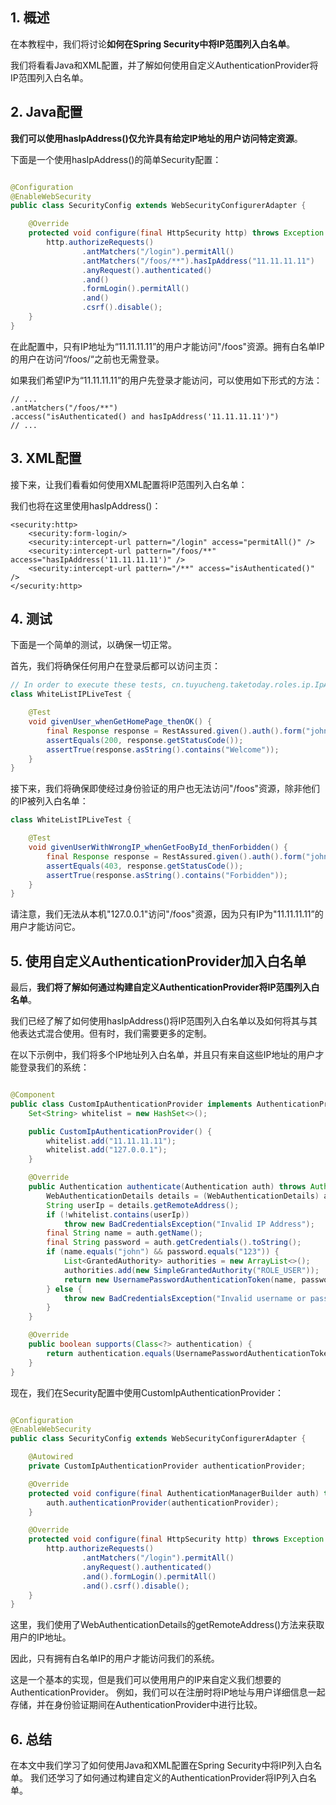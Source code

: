 ## 1. 概述

在本教程中，我们将讨论**如何在Spring Security中将IP范围列入白名单**。

我们将看看Java和XML配置，并了解如何使用自定义AuthenticationProvider将IP范围列入白名单。

## 2. Java配置

**我们可以使用hasIpAddress()仅允许具有给定IP地址的用户访问特定资源**。

下面是一个使用hasIpAddress()的简单Security配置：

```java

@Configuration
@EnableWebSecurity
public class SecurityConfig extends WebSecurityConfigurerAdapter {

    @Override
    protected void configure(final HttpSecurity http) throws Exception {
        http.authorizeRequests()
                .antMatchers("/login").permitAll()
                .antMatchers("/foos/**").hasIpAddress("11.11.11.11")
                .anyRequest().authenticated()
                .and()
                .formLogin().permitAll()
                .and()
                .csrf().disable();
    }
}
```

在此配置中，只有IP地址为“11.11.11.11”的用户才能访问"/foos"资源。拥有白名单IP的用户在访问“/foos/“之前也无需登录。

如果我们希望IP为“11.11.11.11”的用户先登录才能访问，可以使用如下形式的方法：

```text
// ...
.antMatchers("/foos/**")
.access("isAuthenticated() and hasIpAddress('11.11.11.11')")
// ...
```

## 3. XML配置

接下来，让我们看看如何使用XML配置将IP范围列入白名单：

我们也将在这里使用hasIpAddress()：

```text
<security:http>
    <security:form-login/>
    <security:intercept-url pattern="/login" access="permitAll()" />
    <security:intercept-url pattern="/foos/**" access="hasIpAddress('11.11.11.11')" />
    <security:intercept-url pattern="/**" access="isAuthenticated()" />
</security:http>
```

## 4. 测试

下面是一个简单的测试，以确保一切正常。

首先，我们将确保任何用户在登录后都可以访问主页：

```java
// In order to execute these tests, cn.tuyucheng.taketoday.roles.ip.IpApplication needs to be running.
class WhiteListIPLiveTest {

    @Test
    void givenUser_whenGetHomePage_thenOK() {
        final Response response = RestAssured.given().auth().form("john", "123").get("http://localhost:8080/");
        assertEquals(200, response.getStatusCode());
        assertTrue(response.asString().contains("Welcome"));
    }
}
```

接下来，我们将确保即使经过身份验证的用户也无法访问"/foos"资源，除非他们的IP被列入白名单：

```java
class WhiteListIPLiveTest {

    @Test
    void givenUserWithWrongIP_whenGetFooById_thenForbidden() {
        final Response response = RestAssured.given().auth().form("john", "123").get("http://localhost:8080/foos/1");
        assertEquals(403, response.getStatusCode());
        assertTrue(response.asString().contains("Forbidden"));
    }
}
```

请注意，我们无法从本机"127.0.0.1"访问"/foos"资源，因为只有IP为"11.11.11.11”的用户才能访问它。

## 5. 使用自定义AuthenticationProvider加入白名单

最后，**我们将了解如何通过构建自定义AuthenticationProvider将IP范围列入白名单**。

我们已经了解了如何使用hasIpAddress()将IP范围列入白名单以及如何将其与其他表达式混合使用。但有时，我们需要更多的定制。

在以下示例中，我们将多个IP地址列入白名单，并且只有来自这些IP地址的用户才能登录我们的系统：

```java

@Component
public class CustomIpAuthenticationProvider implements AuthenticationProvider {
    Set<String> whitelist = new HashSet<>();

    public CustomIpAuthenticationProvider() {
        whitelist.add("11.11.11.11");
        whitelist.add("127.0.0.1");
    }

    @Override
    public Authentication authenticate(Authentication auth) throws AuthenticationException {
        WebAuthenticationDetails details = (WebAuthenticationDetails) auth.getDetails();
        String userIp = details.getRemoteAddress();
        if (!whitelist.contains(userIp))
            throw new BadCredentialsException("Invalid IP Address");
        final String name = auth.getName();
        final String password = auth.getCredentials().toString();
        if (name.equals("john") && password.equals("123")) {
            List<GrantedAuthority> authorities = new ArrayList<>();
            authorities.add(new SimpleGrantedAuthority("ROLE_USER"));
            return new UsernamePasswordAuthenticationToken(name, password, authorities);
        } else {
            throw new BadCredentialsException("Invalid username or password");
        }
    }

    @Override
    public boolean supports(Class<?> authentication) {
        return authentication.equals(UsernamePasswordAuthenticationToken.class);
    }
}
```

现在，我们在Security配置中使用CustomIpAuthenticationProvider：

```java

@Configuration
@EnableWebSecurity
public class SecurityConfig extends WebSecurityConfigurerAdapter {

    @Autowired
    private CustomIpAuthenticationProvider authenticationProvider;

    @Override
    protected void configure(final AuthenticationManagerBuilder auth) throws Exception {
        auth.authenticationProvider(authenticationProvider);
    }

    @Override
    protected void configure(final HttpSecurity http) throws Exception {
        http.authorizeRequests()
                .antMatchers("/login").permitAll()
                .anyRequest().authenticated()
                .and().formLogin().permitAll()
                .and().csrf().disable();
    }
}
```

这里，我们使用了WebAuthenticationDetails的getRemoteAddress()方法来获取用户的IP地址。

因此，只有拥有白名单IP的用户才能访问我们的系统。

这是一个基本的实现，但是我们可以使用用户的IP来自定义我们想要的AuthenticationProvider。
例如，我们可以在注册时将IP地址与用户详细信息一起存储，并在身份验证期间在AuthenticationProvider中进行比较。

## 6. 总结

在本文中我们学习了如何使用Java和XML配置在Spring Security中将IP列入白名单。
我们还学习了如何通过构建自定义的AuthenticationProvider将IP列入白名单。